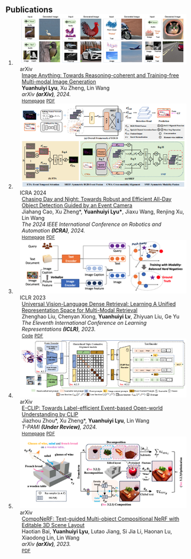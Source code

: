 <h2 id="publications" style="margin: 2px 0px -15px;">Publications</h2>

<div class="publications">
<ol class="bibliography">

<!-- 
<li>
<div class="pub-row">

  <div class="col-sm-3 abbr" style="position: relative;padding-right: 15px;padding-left: 15px;">
    <img src="assets/img/principalmanifold.png" class="teaser img-fluid z-depth-1">
    <abbr class="badge">arXiv</abbr>
  </div>

  <div class="col-sm-9" style="position: relative;padding-right: 15px;padding-left: 20px;">
    <div class="title"><a href="https://arxiv.org/abs/2306.06534">Principal and Self-Consistent Positive Semi-Defnite Manifolds</a></div>
    <div class="author"><strong>Hanchao Zhang, Thaddeus Tarpey</strong></div>
    <div class="periodical"><em>arXiv <strong>(arXiv)</strong>, Aug. 2023.</em></div>
    <div class="links">
    <a href="assets/files/single.html" class="btn btn-sm z-depth-0" role="button" target="_blank" style="font-size:12px;">Website</a>
      <a href="https://arxiv.org/pdf/2306.06534.pdf" class="btn btn-sm z-depth-0" role="button" target="_blank" style="font-size:12px;">PDF</a>
      <a href="https://github.com/Hanchao-Zhang/Self-Consistency-Clustering" class="btn btn-sm z-depth-0" role="button" target="_blank" style="font-size:12px;">GitHub</a>
      <a href="https://pypi.org/project/KTensors/" class="btn btn-sm z-depth-0" role="button" target="_blank" style="font-size:12px;">Package</a>
      <a href="assets/files/KTensors.bib" class="btn btn-sm z-depth-0" role="button" target="_blank" style="font-size:12px;">BibTeX</a>
      <strong><i style="color:#7b5aa6">arXiv.org</i></strong>
    </div>
  </div>
</div>
</li> -->


<li>
<div class="pub-row">

  <div class="col-sm-3 abbr" style="position: relative;padding-right: 15px;padding-left: 15px;">
    <img src="assets/img/ImgAny.png" class="teaser img-fluid z-depth-1">
    <abbr class="badge">arXiv</abbr>
  </div>

  <div class="col-sm-9" style="position: relative;padding-right: 15px;padding-left: 20px;">
    <div class="title"><a href="https://arxiv.org/pdf/2401.17664">Image Anything: Towards Reasoning-coherent and Training-free Multi-modal Image Generation</a></div>
    <div class="author"><strong>Yuanhuiyi Lyu</strong>, Xu Zheng, Lin Wang</div>
    <div class="periodical"><em>arXiv <strong>(arXiv)</strong>, 2024.</em></div>
    <div class="links">
    <a href="https://vlislab22.github.io/ImageAnything" class="btn btn-sm z-depth-0" role="button" target="_blank" style="font-size:12px;">Homepage</a>
      <a href="https://arxiv.org/pdf/2401.17664.pdf" class="btn btn-sm z-depth-0" role="button" target="_blank" style="font-size:12px;">PDF</a>
<!--       <a href="https://github.com/Hanchao-Zhang/KTensors" class="btn btn-sm z-depth-0" role="button" target="_blank" style="font-size:12px;">GitHub</a>
      <a href="https://pypi.org/project/KTensors/" class="btn btn-sm z-depth-0" role="button" target="_blank" style="font-size:12px;">Package</a>
      <a href="assets/files/KTensors.bib" class="btn btn-sm z-depth-0" role="button" target="_blank" style="font-size:12px;">BibTeX</a> -->
    </div>
  </div>
</div>
</li>

<li>
<div class="pub-row">

  <div class="col-sm-3 abbr" style="position: relative;padding-right: 15px;padding-left: 15px;">
    <img src="assets/img/icra.png" class="teaser img-fluid z-depth-1">
    <abbr class="badge">ICRA 2024</abbr>
  </div>

  <div class="col-sm-9" style="position: relative;padding-right: 15px;padding-left: 20px;">
    <div class="title"><a href="https://arxiv.org/pdf/2309.09297">Chasing Day and Night: Towards Robust and Efficient All-Day Object Detection Guided by an Event Camera</a></div>
    <div class="author">Jiahang Cao, Xu Zheng*, <strong>Yuanhuiyi Lyu*</strong>, Jiaxu Wang, Renjing Xu, Lin Wang</div>
    <div class="periodical"><em>The 2024 IEEE International Conference on Robotics and Automation <strong>(ICRA)</strong>, 2024.</em></div>
    <div class="links">
    <a href="https://vlislab22.github.io/EOLO/" class="btn btn-sm z-depth-0" role="button" target="_blank" style="font-size:12px;">Homepage</a>
      <a href="https://arxiv.org/pdf/2309.09297.pdf" class="btn btn-sm z-depth-0" role="button" target="_blank" style="font-size:12px;">PDF</a>
<!--       <a href="https://github.com/Hanchao-Zhang/KTensors" class="btn btn-sm z-depth-0" role="button" target="_blank" style="font-size:12px;">GitHub</a>
      <a href="https://pypi.org/project/KTensors/" class="btn btn-sm z-depth-0" role="button" target="_blank" style="font-size:12px;">Package</a>
      <a href="assets/files/KTensors.bib" class="btn btn-sm z-depth-0" role="button" target="_blank" style="font-size:12px;">BibTeX</a> -->
    </div>
  </div>
</div>
</li>

<li>
<div class="pub-row">

  <div class="col-sm-3 abbr" style="position: relative;padding-right: 15px;padding-left: 15px;">
    <img src="assets/img/univl-dr.png" class="teaser img-fluid z-depth-1">
    <abbr class="badge">ICLR 2023</abbr>
  </div>

  <div class="col-sm-9" style="position: relative;padding-right: 15px;padding-left: 20px;">
    <div class="title"><a href="https://arxiv.org/abs/2209.00179">Universal Vision-Language Dense Retrieval: Learning A Unified Representation Space for Multi-Modal Retrieval</a></div>
    <div class="author">Zhenghao Liu, Chenyan Xiong, <strong>Yuanhuiyi Lv</strong>, Zhiyuan Liu, Ge Yu</div>
    <div class="periodical"><em>
The Eleventh International Conference on Learning Representations <strong>(ICLR)</strong>, 2023.</em></div>
    <div class="links">
    <a href="https://github.com/OpenMatch/UniVL-DR" class="btn btn-sm z-depth-0" role="button" target="_blank" style="font-size:12px;">Code</a>
      <a href="https://openreview.net/pdf?id=PQOlkgsBsik" class="btn btn-sm z-depth-0" role="button" target="_blank" style="font-size:12px;">PDF</a>
<!--       <a href="https://github.com/Hanchao-Zhang/KTensors" class="btn btn-sm z-depth-0" role="button" target="_blank" style="font-size:12px;">GitHub</a>
      <a href="https://pypi.org/project/KTensors/" class="btn btn-sm z-depth-0" role="button" target="_blank" style="font-size:12px;">Package</a>
      <a href="assets/files/KTensors.bib" class="btn btn-sm z-depth-0" role="button" target="_blank" style="font-size:12px;">BibTeX</a> -->
    </div>
  </div>
</div>
</li>

<li>
<div class="pub-row">

  <div class="col-sm-3 abbr" style="position: relative;padding-right: 15px;padding-left: 15px;">
    <img src="assets/img/e-clip.png" class="teaser img-fluid z-depth-1">
    <abbr class="badge">arXiv</abbr>
  </div>

  <div class="col-sm-9" style="position: relative;padding-right: 15px;padding-left: 20px;">
    <div class="title"><a href="https://arxiv.org/pdf/2308.03135">E-CLIP: Towards Label-efficient Event-based Open-world Understanding by CLIP</a></div>
    <div class="author">Jiazhou Zhou*, Xu Zheng*, <strong>Yuanhuiyi Lyu</strong>, Lin Wang</div>
    <div class="periodical"><em>T-PAMI <strong>(Under Review)</strong>, 2024.</em></div>
    <div class="links">
    <a href="https://vlislab22.github.io/ECLIP/" class="btn btn-sm z-depth-0" role="button" target="_blank" style="font-size:12px;">Homepage</a>
      <a href="https://arxiv.org/pdf/2308.03135.pdf" class="btn btn-sm z-depth-0" role="button" target="_blank" style="font-size:12px;">PDF</a>
<!--       <a href="https://github.com/Hanchao-Zhang/KTensors" class="btn btn-sm z-depth-0" role="button" target="_blank" style="font-size:12px;">GitHub</a>
      <a href="https://pypi.org/project/KTensors/" class="btn btn-sm z-depth-0" role="button" target="_blank" style="font-size:12px;">Package</a>
      <a href="assets/files/KTensors.bib" class="btn btn-sm z-depth-0" role="button" target="_blank" style="font-size:12px;">BibTeX</a> -->
    </div>
  </div>
</div>
</li>

<li>
<div class="pub-row">

  <div class="col-sm-3 abbr" style="position: relative;padding-right: 15px;padding-left: 15px;">
    <img src="assets/img/componerf.png" class="teaser img-fluid z-depth-1">
    <abbr class="badge">arXiv</abbr>
  </div>

  <div class="col-sm-9" style="position: relative;padding-right: 15px;padding-left: 20px;">
    <div class="title"><a href="https://arxiv.org/pdf/2303.13843">CompoNeRF: Text-guided Multi-object Compositional NeRF with Editable 3D Scene Layout</a></div>
    <div class="author">Haotian Bai, <strong>Yuanhuiyi Lyu</strong>, Lutao Jiang, Si Jia Li, Haonan Lu, Xiaodong Lin, Lin Wang</div>
    <div class="periodical"><em>arXiv <strong>(arXiv)</strong>, 2023.</em></div>
    <div class="links">
      <a href="https://arxiv.org/pdf/2303.13843.pdf" class="btn btn-sm z-depth-0" role="button" target="_blank" style="font-size:12px;">PDF</a>
<!--       <a href="https://www.opencasestudies.org" class="btn btn-sm z-depth-0" role="button" target="_blank" style="font-size:12px;">Project Page</a>
      <a href="https://github.com/orgs/opencasestudies/teams/jhu-research-assistants" class="btn btn-sm z-depth-0" role="button" target="_blank" style="font-size:12px;">GitHub</a>
      <a href="https://www.opencasestudies.org" class="btn btn-sm z-depth-0" role="button" target="_blank" style="font-size:12px;">Contact</a> -->
    </div>
  </div>
</div>
</li>
  
<br>

</ol>
</div>
